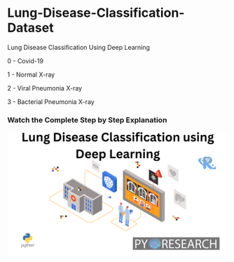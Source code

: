 # Lung-Disease-Classification-Dataset
Lung Disease Classification Using Deep Learning


0 - Covid-19

1 - Normal X-ray

2 - Viral Pneumonia X-ray

3 - Bacterial Pneumonia X-ray

### Watch the Complete Step by Step Explanation

[![Watch the video](https://github.com/noorkhokhar99/Lung-Disease-Classification-Dataset/blob/main/Add%20a%20heading.png)](https://www.youtube.com/@Pyresearch/videos)


